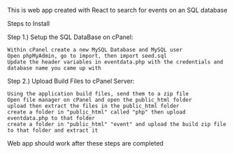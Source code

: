 This is web app created with React to search for events on an SQL database


Steps to Install


Step 1.) Setup the SQL DataBase on cPanel:

    Within cPanel create a new MySQL Database and MySQL user
    Open phpMyAdmin, go to import, then import seed.sql
    Update the header variables in eventdata.php with the credentials and database name you came up with



Step 2.) Upload Build Files to cPanel Server:

    Using the application build files, send them to a zip file
    Open file manager on cPanel and open the public_html folder
    upload then extract the files in the public_html folder
    create a folder in "public_html" called "php" then upload eventdata.php to that folder
    create a folder in "public_html" "event" and upload the build zip file to that folder and extract it

Web app should work after these steps are completed
